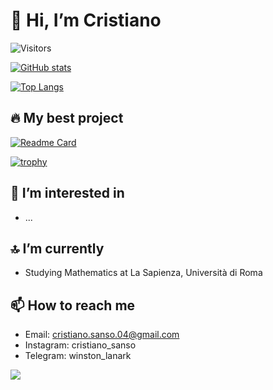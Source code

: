 # 👋 Hi, I’m Cristiano

![Visitors](https://komarev.com/ghpvc/?username=Zslez&color=blueviolet)

<!--dark-->
[![GitHub stats](https://github-readme-stats.vercel.app/api?username=Zslez&hide=contribs,prs&count_private=True&show_icons=True&theme=tokyonight)](https://github.com/Zslez/Zslez)
<!--dracula-->

[![Top Langs](https://github-readme-stats.vercel.app/api/top-langs/?username=Zslez&theme=tokyonight&langs_count=4&layout=donut&size_weight=0.5&count_weight=0.5)](https://github.com/Zslez/Zslez)

## 🔥 My best project

[![Readme Card](https://github-readme-stats.vercel.app/api/pin/?username=Zslez&theme=tokyonight&repo=Ultimate-Tic-Tac-Toe)](https://github.com/Zslez/Mozaiku)

[![trophy](https://github-profile-trophy.vercel.app/?username=Zslez&theme=nord&margin-w=10&margin-h=10&row=2&column=3&no-bg=true)](https://github.com/ryo-ma/github-profile-trophy)

## 👀 I’m interested in

- ...

## 🔝 I’m currently

- Studying Mathematics at La Sapienza, Università di Roma

## 📫 How to reach me

- Email: cristiano.sanso.04@gmail.com
- Instagram: cristiano_sanso
- Telegram: winston_lanark

![](https://hit.yhype.me/github/profile?user_id=71793373)
